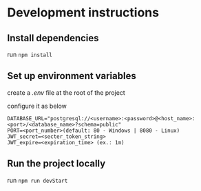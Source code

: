 Development instructions
===

Install dependencies
---

run `npm install`

Set up environment variables
---

create a *.env* file at the root of the project

configure it as below

```
DATABASE_URL="postgresql://<username>:<password>@<host_name>:<port>/<database_name>?schema=public"
PORT=<port_number>(default: 80 - Windows | 8080 - Linux)
JWT_secret=<secter_token_string>
JWT_expire=<expiration_time> (ex.: 1m)
```

Run the project locally
---

run `npm run devStart`
